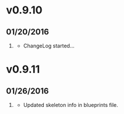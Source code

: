 # v0.9.10
## 01/20/2016

1. [](#new)
    * ChangeLog started...

# v0.9.11
## 01/26/2016

1. [](#bugfix)
    * Updated skeleton info in blueprints file.
